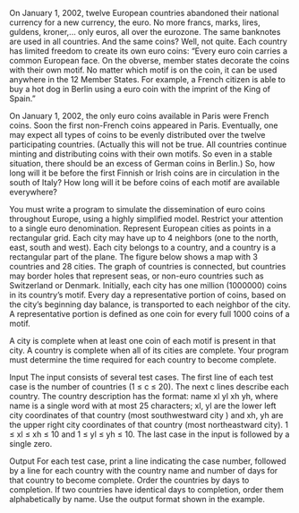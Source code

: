 On January 1, 2002, twelve European countries abandoned their national currency for a new currency, the euro.
No more francs, marks, lires, guldens, kroner,... only euros, all over the eurozone. The same banknotes are used in all
countries. And the same coins? Well, not quite. Each country has limited freedom to create its own euro coins:
“Every euro coin carries a common European face. On the obverse, member states decorate the coins with their own motif.
No matter which motif is on the coin, it can be used anywhere in the 12 Member States. For example, a French citizen is
able to buy a hot dog in Berlin using a euro coin with the imprint of the King of Spain.”

On January 1, 2002, the only euro coins available in Paris were French coins. Soon the first non-French coins appeared
in Paris. Eventually, one may expect all types of coins to be evenly distributed over the twelve participating
countries. (Actually this will not be true. All countries continue minting and distributing coins with their own motifs.
So even in a stable situation, there should be an excess of German coins in Berlin.) So, how long will it be before
the first Finnish or Irish coins are in circulation in the south of Italy? How long will it be before coins of each
motif are available everywhere?

You must write a program to simulate the dissemination of euro coins throughout Europe, using a highly simplified model.
Restrict your attention to a single euro denomination. Represent European cities as points in a rectangular grid. Each
city may have up to 4 neighbors (one to the north, east, south and west). Each city belongs to a country, and a country
is a rectangular part of the plane. The figure below shows a map with 3 countries and 28 cities. The graph of countries
is connected, but countries may border holes that represent seas, or non-euro countries such as Switzerland or Denmark.
Initially, each city has one million (1000000) coins in its country’s motif. Every day a representative portion of
coins, based on the city’s beginning day balance, is transported to each neighbor of the city. A representative portion
is defined as one coin for every full 1000 coins of a motif.

A city is complete when at least one coin of each motif is present in that city. A country is complete when all of its
cities are complete. Your program must determine the time required for each country to become complete.

Input
The input consists of several test cases. The first line of each test case is the number of countries (1 ≤ c ≤ 20).
The next c lines describe each country. The country description has the format: name xl yl xh yh, where name is a single
word with at most 25 characters; xl, yl are the lower left city coordinates of that country (most southwestward city )
and xh, yh are the upper right city coordinates of that country (most northeastward city).
1 ≤ xl ≤ xh ≤ 10 and 1 ≤ yl ≤ yh ≤ 10. The last case in the input is followed by a single zero.

Output
For each test case, print a line indicating the case number, followed by a line for each country with the country name
and number of days for that country to become complete. Order the countries by days to completion. If two countries
have identical days to completion, order them alphabetically by name. Use the output format shown in the example.

